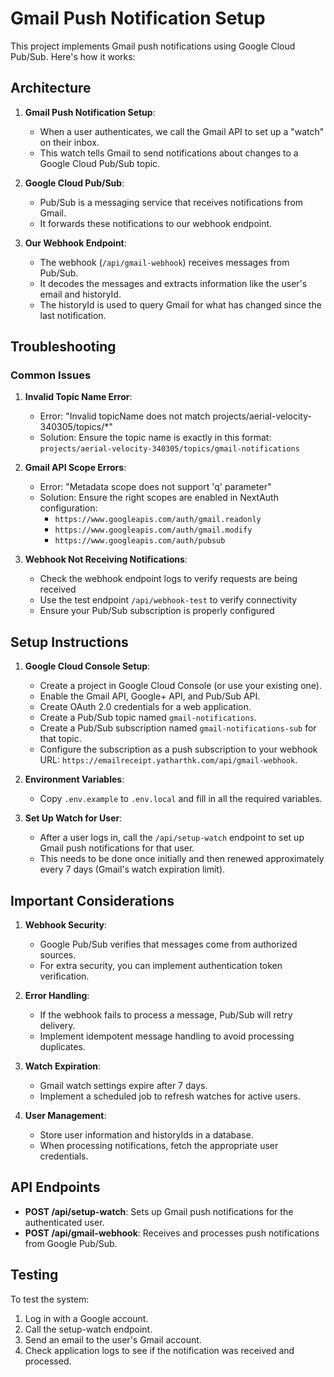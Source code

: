 # Gmail Push Notification Setup

This project implements Gmail push notifications using Google Cloud Pub/Sub. Here's how it works:

## Architecture

1. **Gmail Push Notification Setup**:
   - When a user authenticates, we call the Gmail API to set up a "watch" on their inbox.
   - This watch tells Gmail to send notifications about changes to a Google Cloud Pub/Sub topic.

2. **Google Cloud Pub/Sub**:
   - Pub/Sub is a messaging service that receives notifications from Gmail.
   - It forwards these notifications to our webhook endpoint.

3. **Our Webhook Endpoint**:
   - The webhook (`/api/gmail-webhook`) receives messages from Pub/Sub.
   - It decodes the messages and extracts information like the user's email and historyId.
   - The historyId is used to query Gmail for what has changed since the last notification.

## Troubleshooting

### Common Issues

1. **Invalid Topic Name Error**:
   - Error: "Invalid topicName does not match projects/aerial-velocity-340305/topics/*"
   - Solution: Ensure the topic name is exactly in this format: `projects/aerial-velocity-340305/topics/gmail-notifications`

2. **Gmail API Scope Errors**:
   - Error: "Metadata scope does not support 'q' parameter" 
   - Solution: Ensure the right scopes are enabled in NextAuth configuration:
     - `https://www.googleapis.com/auth/gmail.readonly`
     - `https://www.googleapis.com/auth/gmail.modify`
     - `https://www.googleapis.com/auth/pubsub`

3. **Webhook Not Receiving Notifications**:
   - Check the webhook endpoint logs to verify requests are being received
   - Use the test endpoint `/api/webhook-test` to verify connectivity
   - Ensure your Pub/Sub subscription is properly configured

## Setup Instructions

1. **Google Cloud Console Setup**:
   - Create a project in Google Cloud Console (or use your existing one).
   - Enable the Gmail API, Google+ API, and Pub/Sub API.
   - Create OAuth 2.0 credentials for a web application.
   - Create a Pub/Sub topic named `gmail-notifications`.
   - Create a Pub/Sub subscription named `gmail-notifications-sub` for that topic.
   - Configure the subscription as a push subscription to your webhook URL: `https://emailreceipt.yatharthk.com/api/gmail-webhook`.

2. **Environment Variables**:
   - Copy `.env.example` to `.env.local` and fill in all the required variables.

3. **Set Up Watch for User**:
   - After a user logs in, call the `/api/setup-watch` endpoint to set up Gmail push notifications for that user.
   - This needs to be done once initially and then renewed approximately every 7 days (Gmail's watch expiration limit).

## Important Considerations

1. **Webhook Security**:
   - Google Pub/Sub verifies that messages come from authorized sources.
   - For extra security, you can implement authentication token verification.

2. **Error Handling**:
   - If the webhook fails to process a message, Pub/Sub will retry delivery.
   - Implement idempotent message handling to avoid processing duplicates.

3. **Watch Expiration**:
   - Gmail watch settings expire after 7 days.
   - Implement a scheduled job to refresh watches for active users.

4. **User Management**:
   - Store user information and historyIds in a database.
   - When processing notifications, fetch the appropriate user credentials.

## API Endpoints

- **POST /api/setup-watch**: Sets up Gmail push notifications for the authenticated user.
- **POST /api/gmail-webhook**: Receives and processes push notifications from Google Pub/Sub.

## Testing

To test the system:
1. Log in with a Google account.
2. Call the setup-watch endpoint.
3. Send an email to the user's Gmail account.
4. Check application logs to see if the notification was received and processed.
